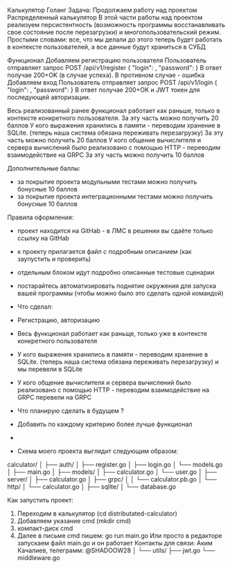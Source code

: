 Калькулятор Голанг
Задача:
Продолжаем работу над проектом Распределенный калькулятор
В этой части работы над проектом реализуем персистентность (возможность программы восстанавливать свое состояние после перезагрузки) и многопользовательский режим.
Простыми словами: все, что мы делали до этого теперь будет работать в контексте пользователей, а все данные будут храниться в СУБД

Функционал
Добавляем регистрацию пользователя
Пользователь отправляет запрос
POST /api/v1/register {
"login": ,
"password":
}
В ответ получае 200+OK (в случае успеха). В противном случае - ошибка
Добавляем вход
Пользователь отправляет запрос
POST /api/v1/login {
"login": ,
"password":
}
В ответ получае 200+OK и JWT токен для последующей авторизации.

Весь реализованный ранее функционал работает как раньше, только в контексте конкретного пользователя.
За эту часть можно получить 20 баллов
У кого выражения хранились в памяти - переводим хранение в SQLite. (теперь наша система обязана переживать перезагрузку)
За эту часть можно получить 20 баллов
У кого общение вычислителя и сервера вычислений было реализовано с помощью HTTP - переводим взаимодействие на GRPC
За эту часть можно получить 10 баллов

Дополнительные баллы:
- за покрытие проекта модульными тестами можно получить бонусные 10 баллов
- за покрытие проекта интеграционными тестами можно получить бонусные 10 баллов

Правила оформления:
- проект находится на GitHab - в ЛМС в решении вы сдаёте только ссылку на GitHab
- к проекту прилагается файл с подробным описанием (как заупустить и проверить)
- отдельным блоком идут подробно описанные тестовые сценарии
- постарайтесь автоматизировать поднятие окружения для запуска вашей программы (чтобы можно было это сделать одной командой)

- Что сделал:
- Регистрацию, авторизацию
- Весь функционал работает как раньще, только уже в контексте конкретного пользователя
- У кого выражения хранились в памяти - переводим хранение в SQLite. (теперь наша система обязана переживать перезагрузку) и мы перевели в SQLite
- У кого общение вычислителя и сервера вычислений было реализовано с помощью HTTP - переводим взаимодействие на GRPC перевели на GRPC

- Что планирую сделать в будущем ?
- Добавить по каждому критерию более лучше функционал 
- 
- Схема моего проекта выглядит следующим образом:

calculator/
│
├── auth/
│   ├── register.go
│   ├── login.go
│   └── models.go
│
├── main.go
│
├── models/
│   ├── calculator.go
│   └── user.go
│
├── server/
│   ├── calculator.go
│   ├── grpc/
│   │   └── calculator.pb.go
│   └── http/
│       └── calculator.go
│
├── sqlite/
│   └── database.go 

Как запустить проект:
1. Переходим в калькулятор (cd distributated-calculator)
2. Добавляем указание cmd (mkdir cmd)
3. компакт-диск cmd
4. Далее в письме cmd пишем: go run main.go
Или просто в редакторе запускаем файл main.go и он работает
Контакты для связи:
Аким Качалиев, телеграмм: @SHADOOW28
│
└── utils/
├── jwt.go
└── middleware.go
